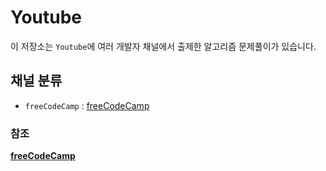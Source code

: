 # Youtube

이 저장소는 `Youtube`에 여러 개발자 채널에서 출제한 알고리즘 문제풀이가 있습니다.

## 채널 분류

- `freeCodeCamp` : [freeCodeCamp](freeCodeCamp)

### 참조

**[freeCodeCamp](https://www.youtube.com/c/Freecodecamp)**
